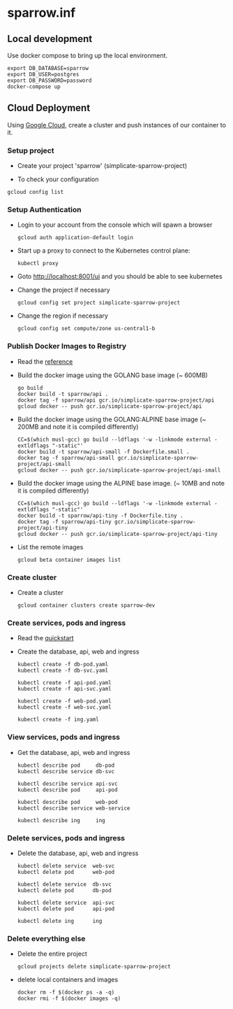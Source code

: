 # sparrow.inf

## Local development
Use docker compose to bring up the local environment.
```
export DB_DATABASE=sparrow
export DB_USER=postgres
export DB_PASSWORD=password
docker-compose up
```

## Cloud Deployment
Using [Google Cloud](https://console.cloud.google.com), create a cluster and push instances of our container to it.

### Setup project
 - Create your project 'sparrow' (simplicate-sparrow-project)

 - To check your configuration
 ```
 gcloud config list
 ```

### Setup Authentication
 - Login to your account from the console which will spawn a browser
   ```
   gcloud auth application-default login
   ```
 - Start up a proxy to connect to the Kubernetes control plane:
    ```
    kubectl proxy
    ```
 - Goto [http://localhost:8001/ui](http://localhost:8001/ui) and you should be able to see kubernetes

 - Change the project if necessary
    ```
    gcloud config set project simplicate-sparrow-project
    ```
 - Change the region if necessary
    ```
    gcloud config set compute/zone us-central1-b
    ```

### Publish Docker Images to Registry
 - Read the [reference](https://cloud.google.com/container-registry/docs/pushing)

 - Build the docker image using the GOLANG base image (~ 600MB)
    ```
    go build
    docker build -t sparrow/api .
    docker tag -f sparrow/api gcr.io/simplicate-sparrow-project/api
    gcloud docker -- push gcr.io/simplicate-sparrow-project/api
    ```

- Build the docker image using the GOLANG:ALPINE base image (~ 200MB and note it is compiled differently) 
    ```
    CC=$(which musl-gcc) go build --ldflags '-w -linkmode external -extldflags "-static"'
    docker build -t sparrow/api-small -f Dockerfile.small .
    docker tag -f sparrow/api-small gcr.io/simplicate-sparrow-project/api-small
    gcloud docker -- push gcr.io/simplicate-sparrow-project/api-small
    ```

 - Build the docker image using the ALPINE base image. (~ 10MB and note it is compiled differently)
    ```
    CC=$(which musl-gcc) go build --ldflags '-w -linkmode external -extldflags "-static"'
    docker build -t sparrow/api-tiny -f Dockerfile.tiny .
    docker tag -f sparrow/api-tiny gcr.io/simplicate-sparrow-project/api-tiny
    gcloud docker -- push gcr.io/simplicate-sparrow-project/api-tiny
    ```

- List the remote images
    ```
    gcloud beta container images list
    ```

### Create cluster

 - Create a cluster
    ```
    gcloud container clusters create sparrow-dev
    ```

### Create services, pods and ingress 
 - Read the [quickstart](https://cloud.google.com/container-engine/docs/quickstart)

 - Create the database, api, web and ingress 
    ```
    kubectl create -f db-pod.yaml
    kubectl create -f db-svc.yaml
    
    kubectl create -f api-pod.yaml
    kubectl create -f api-svc.yaml
    
    kubectl create -f web-pod.yaml
    kubectl create -f web-svc.yaml
  
    kubectl create -f ing.yaml
    ```

### View services, pods and ingress 
 - Get the database, api, web and ingress 
    ```
    kubectl describe pod     db-pod
    kubectl describe service db-svc
    
    kubectl describe service api-svc
    kubectl describe pod     api-pod

    kubectl describe pod     web-pod
    kubectl describe service web-service
    
    kubectl describe ing     ing
    ```

### Delete services, pods and ingress 
 - Delete the database, api, web and ingress 
    ```
    kubectl delete service  web-svc
    kubectl delete pod      web-pod

    kubectl delete service  db-svc
    kubectl delete pod      db-pod

    kubectl delete service  api-svc
    kubectl delete pod      api-pod

    kubectl delete ing      ing
    ```

### Delete everything else
- Delete the entire project
    ```
    gcloud projects delete simplicate-sparrow-project
    ```
- delete local containers and images
    ```
    docker rm -f $(docker ps -a -q)
    docker rmi -f $(docker images -q)
    ```
